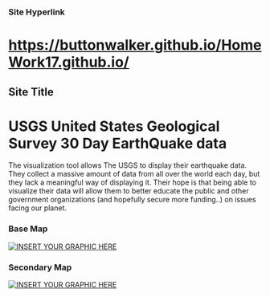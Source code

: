 ### Site Hyperlink 
#  https://buttonwalker.github.io/HomeWork17.github.io/

## Site Title
# USGS United States Geological Survey 30 Day EarthQuake data

The visualization tool allows The USGS to display their earthquake data. They collect a massive amount of data from all over the world each day, but they lack a meaningful way of displaying it. Their hope is that being able to visualize their data will allow them to better educate the public and other government organizations (and hopefully secure more funding..) on issues facing our planet.

### Base Map
[![INSERT YOUR GRAPHIC HERE](https://github.com/ButtonWalker/HomeWork17.github.io/blob/master/assets/images/baseMap.png)]()

### Secondary Map
[![INSERT YOUR GRAPHIC HERE](https://github.com/ButtonWalker/HomeWork17.github.io/blob/master/assets/images/secondaryMap.png)]()

